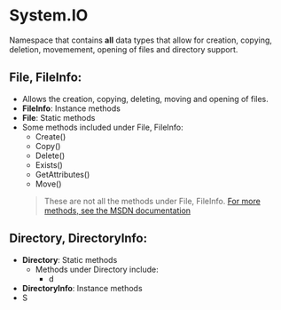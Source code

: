 # System.IO

Namespace that contains **all** data types that allow for creation, copying, deletion, movemement, opening of files and directory support.

## File, FileInfo:
* Allows the creation, copying, deleting, moving and opening of files.
* **FileInfo**: Instance methods
* **File**: Static methods
* Some methods included under File, FileInfo:
    * Create()
    * Copy()
    * Delete()
    * Exists()
    * GetAttributes()
    * Move()
    > These are not all the methods under File, FileInfo.  [For more methods, see the MSDN documentation](https://docs.microsoft.com/en-us/dotnet/api/system.io.file?view=net-6.0)

## Directory, DirectoryInfo:
* **Directory**: Static methods
   * Methods under Directory include:
      * d   
* **DirectoryInfo**: Instance methods
* S
